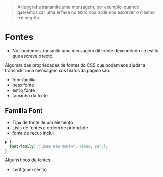> A tipografia transmite uma mensagem, por exemplo, quando queremos dar uma ênfase no texto nós podemos escrever o mesmo em negrito.

# Fontes

* Nós podemos transmitir uma mensagem diferente dependendo do estilo que escreve o texto.

Algumas das propriedades de fontes do CSS que podem nos ajudar a transmitir uma mensagem dos textos da página são:

* font-família
* peso fonte
* estilo fonte
* tamanho da fonte

## Família Font

* Tipo de fonte de um elemento
* Lista de fontes e ordem de prioridade
* fonte de recuo inclui

```css
p {
  font-family: "Times New Roman", Times, serif;
}
```

Alguns tipos de fontes:

* serif (com serifa)